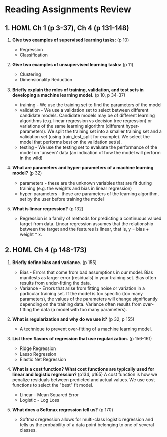 # Reading Assignments Review

## 1. HOML Ch 1 (p 3-37), Ch 4 (p 131-148)

 1. **Give two examples of supervised learning tasks:** (p 10)
    - Regression
    - Classification
 2. **Give two examples of unsupervised learning tasks:** (p 11)
    - Clustering
    - Dimensionality Reduction
 3. **Briefly explain the roles of training, validation, and test sets in developing a machine learning model.** (p 10, p 34-37)
    - training - We use the training set to find the parameters of the model
    - validation - We use a validation set to select between different candidate models. Candidate models may be of different learning algorithms (e.g. linear regression vs decision tree regression) or variations of the same learning algorithm (different hyper-parameters). We split the training set into a smaller training set and a validation set (using train_test_split for example). We select the model that performs best on the validation set(s).
    - testing - We use the testing set to evaluate the performance of the model on 'unseen' data (an indication of how the model will perform in the wild)

 4. **What are parameters and hyper-parameters of a machine learning model?** (p 32)
    - parameters - these are the unknown variables that are fit during training (e.g. the weights and bias in linear regression)
    - hyper-parameters - these are parameters of the learning algorithm, set by the user before training the model

 5. **What is linear regression?** (p 132)
    - Regression is a family of methods for predicting a continuous valued target from data. Linear regression assumes that the relationship between the target and the features is linear, that is, y = bias + weight * x.


## 2. HOML Ch 4 (p 148-173)

1. **Briefly define bias and variance.** (p 155)
    - Bias - Errors that come from bad assumptions in our model. Bias manifests as larger error (residuals) in your training set. Bias often results from under-fitting the data.
    - Variance - Errors that arise from fitting noise or variation in a particular training set. If the model is too specific (too many parameters), the values of the parameters will change significantly depending on the training data. Variance often results from over-fitting the data (a model with too many parameters).

2. **What is regularization and why do we use it?** (p 32, p 155)
    - A technique to prevent over-fitting of a machine learning model.

3. **List three flavors of regression that use regularization.** (p 156-161)
    - Ridge Regression
    - Lasso Regression
    - Elastic Net Regression

4. **What is a cost function? What cost functions are typically used for linear and logistic regression?** (p134, p165)
    A cost function is how we penalize residuals between predicted and actual values. We use cost functions to select the "best" fit model.
    - Linear - Mean Squared Error
    - Logistic - Log Loss

5. **What does a Softmax regression tell us?** (p 170)
    - Softmax regression allows for multi-class logistic regression and tells us the probability of a data point belonging to one of several classes.